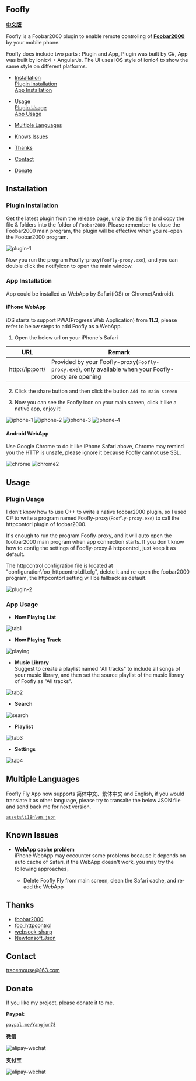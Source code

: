 ## Foofly ##

[**中文版**](README-CN.md)

Foofly is a Foobar2000 plugin to enable remote controling of [**Foobar2000**](http://www.foobar2000.org/) by your mobile phone.

Foofly does include two parts : Plugin and App, Plugin was built by C#, App was built by ionic4 + AngularJs. The UI uses iOS style of ionic4 to show the same style on different platforms. 

- [Installation](#Installation)  
  [Plugin Installation](#Plugin-Installation)   
  [App Installation](#App-Installation)   

- [Usage](#Usage)   
  [Plugin Usage](#Plugin-Usage)  
  [App Usage](#App-Usage)   

- [Multiple Languages](#Multiple-Languages)

- [Knows Issues](#Knows-Issues)

- [Thanks](#Thanks)

- [Contact](#Contact)

- [Donate](#Donate)

## Installation ##

### Plugin Installation ###

Get the latest plugin from the [release](https://github.com/tracemouse/Foofly/releases) page,
unzip the zip file and copy the file & folders into the folder of `Foobar2000`.
Please remember to close the Foobar2000 main program, the plugin will be effective when you re-open the Foobar2000 program. 

![plugin-1](https://tracemouse.github.io/Foofly/docs/plugin-1.png)

Now you run the program Foofly-proxy(`Foofly-proxy.exe`), and you can double click the notifyicon to open the main window. 


### App Installation ###

App could be installed as WebApp by Safari(iOS) or Chrome(Android).

#### iPhone WebApp ####

iOS starts to support PWA(Progress Web Application) from **11.3**, please refer to below steps to add Foofly as a WebApp.  
 
1) Open the below url on your iPhone's Safari

URL  | Remark
 ---- | -----  
http://ip:port/  |  Provided by your Foofly-proxy(`Foofly-proxy.exe`), only available when your Foofly-proxy are opening

2) Click the share button and then click the button `Add to main screen`

3) Now you can see the Foofly icon on your main screen, click it like a native app, enjoy it!

![iphone-1](https://tracemouse.github.io/Foofly/docs/iphone-1.png)
![iphone-2](https://tracemouse.github.io/Foofly/docs/iphone-2.png)
![iphone-3](https://tracemouse.github.io/Foofly/docs/iphone-3.png)
![iphone-4](https://tracemouse.github.io/Foofly/docs/iphone-4.png)

#### Android WebApp ####

Use Google Chrome to do it like iPhone Safari above, Chrome may remind you the HTTP is unsafe, please ignore it because Foofly cannot use SSL.

![chrome](https://tracemouse.github.io/Foofly/docs/chrome.png)
![chrome2](https://tracemouse.github.io/Foofly/docs/chrome-2.png)

## Usage ##

### Plugin Usage ###

I don't know how to use C++ to write a native foobar2000 plugin, so I used C# to write a program named Foofly-proxy(`Foofly-proxy.exe`) to call the httpcontorl plugin of foobar2000.

It's enough to run the program Foofly-proxy, and it will auto open the foolbar2000 main program when app connection starts.
If you don't know how to config the settings of Foofly-proxy & httpcontrol, just keep it as default.

The httpcontrol configration file is located at "configuration\foo_httpcontrol.dll.cfg", delete it and re-open the foobar2000 program, the httpcontorl setting will be fallback as default.


![plugin-2](https://tracemouse.github.io/Foofly/docs/plugin-2.png)

### App Usage ###

- **Now Playing List**  

![tab1](https://tracemouse.github.io/Foofly/docs/tab1.png)

- **Now Playing Track**

![playing](https://tracemouse.github.io/Foofly/docs/playing.png)

- **Music Library**  
Suggest to create a playlist named "All tracks" to include all songs of your music library, and then set the source playlist of the music library of Foofly as "All tracks".

![tab2](https://tracemouse.github.io/Foofly/docs/tab2.png)

- **Search**  

![search](https://tracemouse.github.io/Foofly/docs/search.png)

- **Playlist**  

![tab3](https://tracemouse.github.io/Foofly/docs/tab3.png)

- **Settings**

![tab4](https://tracemouse.github.io/Foofly/docs/tab4.png)
 

## Multiple Languages ##

Foofly Fly App now supports 简体中文、繁体中文 and English, if you would translate it as other language, please try to transalte the below JSON file and send back me for next version.

[`assets\i18n\en.json`](https://tracemouse.github.io/Foofly/assets/i18n/en.json)

## Known Issues ##

- **WebApp cache problem**  
iPhone WebApp may eccounter some problems because it depends on auto cache of Safari, if the WebApp doesn't work, you may try the following approaches，  

   - Delete Foofly Fly from main screen, clean the Safari cache, and re-add the WebApp


## Thanks ##

- [foobar2000](http://www.foobar2000.org/) 
- [foo_httpcontrol](http://wiki.hydrogenaud.io/index.php?title=Foobar2000:Components_0.9/HTTP_Control_(foo_httpcontrol))
- [websock-sharp](https://github.com/sta/websocket-sharp)
- [Newtonsoft.Json](https://github.com/JamesNK/Newtonsoft.Json)


## Contact ##

<tracemouse@163.com>

## Donate ##

If you like my project, please donate it to me.

**Paypal:**  

[`paypal.me/Yangjun78`](https://paypal.me/Yangjun78)

**微信**

![alipay-wechat](https://tracemouse.github.io/Foofly/docs/wechat.png)

**支付宝**

![alipay-wechat](https://tracemouse.github.io/Foofly/docs/alipay.png)